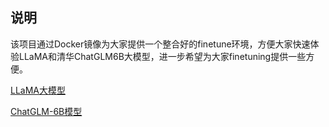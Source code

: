 ## 说明

该项目通过Docker镜像为大家提供一个整合好的finetune环境，方便大家快速体验LLaMA和清华ChatGLM6B大模型，进一步希望为大家finetuning提供一些方便。

[LLaMA大模型](./README_llama.md)

[ChatGLM-6B模型](./README_chatglm6b.md)
